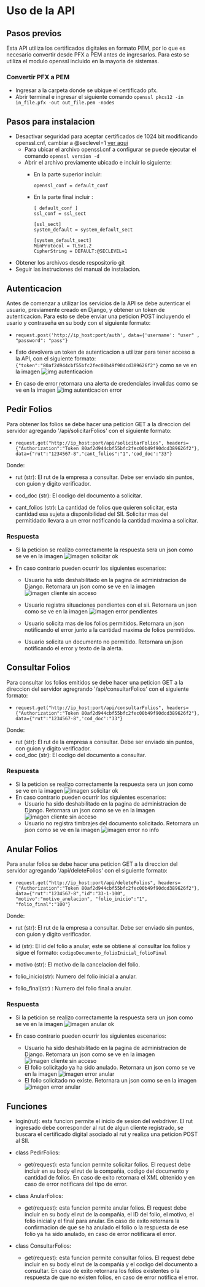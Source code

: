 # Uso de la API

## Pasos previos

Esta API utiliza los certificados digitales en formato PEM, por lo que es necesario convertir desde PFX a PEM antes de ingresarlos. Para esto se utiliza el modulo openssl incluido en la mayoria de sistemas.

### Convertir PFX a PEM
  + Ingresar a la carpeta donde se ubique el certificado pfx.
  + Abrir terminal e ingresar el siguiente comando `openssl pkcs12 -in in_file.pfx -out out_file.pem -nodes `  

## Pasos para instalacion

  + Desactivar seguridad para aceptar certificados de 1024 bit modificando openssl.cnf, cambiar a @seclevel=1 [ver aqui](https://askubuntu.com/questions/1233186/ubuntu-20-04-how-to-set-lower-ssl-security-level)
    + Para ubicar el archivo openssl.cnf a configurar se puede ejecutar el comando `openssl version -d` 
    + Abrir el archivo previamente ubicado e incluir lo siguiente:
      + En la parte superior incluir: 
          
            openssl_conf = default_conf 
      
      + En la parte final incluir :
        
            [ default_conf ] 
            ssl_conf = ssl_sect 
          
            [ssl_sect]
            system_default = system_default_sect 
            
            [system_default_sect]
            MinProtocol = TLSv1.2
            CipherString = DEFAULT:@SECLEVEL=1

  + Obtener los archivos desde respositorio git
  + Seguir las instruciones del manual de instalacion.


## Autenticacion

Antes de comenzar a utilizar los servicios de la API se debe autenticar el usuario, previamente creado en Django, y obtener un token de autenticacion. Para esto se debe enviar una peticion POST incluyendo el usario y contraseña en su body con el siguiente formato:
    
  + `request.post('http://ip_host:port/auth', data={'username': "user" , "password": "pass"}`
  
  + Esto devolvera un token de autenticacion a utilizar para tener acceso a la API, con el siguiente formato: `{"token":"80af2d944cbf55bfc2fec00b49f90dcd389626f2"}` como se ve en la imagen ![img autenticacion](instalacion/auth_ok.png)
  + En caso de error retornara una alerta de credenciales invalidas como se ve en la imagen ![img autenticacion error](instalacion/auth_error.png)
 
## Pedir Folios

Para obtener los folios se debe hacer una peticion GET a la direccion del servidor agregando '/api/solicitarFolios' con el siguiente formato:

  +  `request.get("http://ip_host:port/api/solicitarFolios", headers={"Authorization":"Token 80af2d944cbf55bfc2fec00b49f90dcd389626f2"}, data={"rut":"1234567-8","cant_folios":"1",'cod_doc':"33"} `

Donde:
  + rut (str): El rut de la empresa a consultar. Debe ser enviado sin puntos, con guion y digito verificador.

  + cod_doc (str): El codigo del documento a solicitar.

  + cant_folios (str): La cantidad de folios que quieren solicitar, esta cantidad esa sujeta a disponibilidad del SII. Solicitar mas del permitidado llevara a un error notificando la cantidad maxima a solicitar.

### Respuesta

  + Si la peticion se realizo correctamente la respuesta sera un json como se ve en la imagen ![imagen solicitar ok](instalacion/solicitarFolios_ok.png)
  
  + En caso contrario pueden ocurrir los siguientes escenarios:
    + Usuario ha sido deshabilitado en la pagina de administracion de Django. Retornara un json como se ve en la imagen ![imagen cliente sin acceso](instalacion/cliente_sin_acceso.png)
    
    + Usuario registra situaciones pendientes con el sii. Retornara un json como se ve en la imagen ![imagen error pendientes](instalacion/solicitarFolios_err1.png)
    
    + Usuario solicita mas de los folios permitidos. Retornara un json notificando el error junto a la cantidad maxima de folios permitidos.

    + Usuario solicita un documento no permitido. Retornara un json notificando el error y texto de la alerta.


## Consultar Folios
 Para consultar los folios emitidos se debe hacer una peticion GET a la direccion del servidor agregrando '/api/consultarFolios' con el siguiente formato:
    
  + `request.get("http://ip_host:port/api/consultarFolios", headers={"Authorization":"Token 80af2d944cbf55bfc2fec00b49f90dcd389626f2"}, data={"rut":"1234567-8",'cod_doc':"33"} `

Donde: 

  + rut (str): El rut de la empresa a consultar. Debe ser enviado sin puntos, con guion y digito verificador.
  + cod_doc (str): El codigo del documento a consultar. 

### Respuesta

  + Si la peticion se realizo correctamente la respuesta sera un json como se ve en la imagen ![imagen solicitar ok](instalacion/consultarFolios_ok.png)
  + En caso contrario pueden ocurrir los siguientes escenarios:
    + Usuario ha sido deshabilitado en la pagina de administracion de Django. Retornara un json como se ve en la imagen ![imagen cliente sin acceso](instalacion/cliente_sin_acceso.png)
    + Usuario no registra timbrajes del documento solicitado. Retornara un json como se ve en la imagen ![imagen error no info](instalacion/consultarFolios_noInfo.png)

    
## Anular Folios

Para anular folios se debe hacer una peticion GET a la direccion del servidor agregando '/api/deleteFolios' con el siguiente formato:
    
  + `request.get("http://ip_host:port/api/deleteFolios", headers={"Authorization":"Token 80af2d944cbf55bfc2fec00b49f90dcd389626f2"}, data={"rut":"1234567-8","id":"33-1-100", "motivo":"motivo_anulacion", "folio_inicio":"1", "folio_final":"100"} `

Donde:

  + rut (str): El rut de la empresa a consultar. Debe ser enviado sin puntos, con guion y digito verificador.

  + id (str): El id del folio a anular, este se obtiene al consultar los folios y sigue el formato:  `codigoDocumento_folioInicial_folioFinal`

  + motivo (str): El motivo de la cancelacion del folio.

  + folio_inicio(str): Numero del folio inicial a anular.

  + folio_final(str) : Numero del folio final a anular.

### Respuesta

  + Si la peticion se realizo correctamente la respuesta sera un json como se ve en la imagen ![imagen anular ok](instalacion/anular_ok.png)

  + En caso contrario pueden ocurrir los siguientes escenarios:
    + Usuario ha sido deshabilitado en la pagina de administracion de Django. Retornara un json como se ve en la imagen ![imagen cliente sin acceso](instalacion/cliente_sin_acceso.png)
    + El folio solicitado ya ha sido anulado. Retornara un json como se ve en la imagen ![imagen error anular](instalacion/anular_err1.png)
    + El folio solicitado no existe. Retornara un json como se en la imagen ![imagen error anular](instalacion/anular_err2.png)

## Funciones
  + login(rut): esta funcion permite el inicio de sesion del webdriver. El rut ingresado debe corresponder al rut de algun cliente registrado, se buscara el certificado digital asociado al rut y realiza una peticion POST al SII.
  
  + class PedirFolios: 
    + get(request): esta funcion permite solicitar folios. El request debe incluir en su body el rut de la compañia, codigo del documento y cantidad de folios. En caso de exito retornara el XML obtenido y en caso de error notificara del tipo de error.
  
  + class AnularFolios:

    + get(request): esta funcion permite anular folios. El request debe incluir en su body el rut de la compañia, el ID del folio, el motivo, el folio inicial y el final para anular. En caso de exito retornara la confirmacion de que se ha anulado el folio o la respuesta de ese folio ya ha sido anulado, en caso de error notificara el error.
  
  + class ConsultarFolios:

    + get(request): esta funcion permite consultar folios. El request debe incluir en su body el rut de la compañia y el codigo del documento a consultar. En caso de exito retornara los folios existentes o la respuesta de que no existen folios, en caso de error notifica el error.
  
